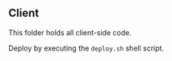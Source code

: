 Client
---
This folder holds all client-side code.

Deploy by executing the `deploy.sh` shell script.